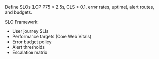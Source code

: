 Define SLOs (LCP P75 < 2.5s, CLS < 0.1, error rates, uptime), alert routes, and budgets.

SLO Framework:
- User journey SLIs
- Performance targets (Core Web Vitals)
- Error budget policy
- Alert thresholds
- Escalation matrix
